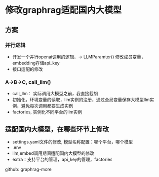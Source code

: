 
# 修改graphrag适配国内大模型

## 方案
### 并行逻辑
- 开发一个并行openai调用的逻辑，-> LLMParamter() 修改成员变量， embedding存储api_key
- 接口适配的修改

### A->B->C, call_llm()
- call_llm： 实际调用大模型之前，我直接截胡
- 初始化，环境变量的读取，llm实例的注册，通过全局变量保存大模型llm实例，避免每次调用都要生成实例
- factories, 实例化不同平台的llm实例

## 适配国内大模型，在哪些环节上修改
- settings.yaml文件的修改, 模型名称配置：哪个平台，哪个模型
- .env
- llm,embed调用期间适配国内大模型的修改
- extra：支持平台的管理，api_key的管理，factories


github: graphrag-more

